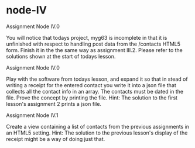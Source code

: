 # node-IV

Assignment Node IV.0

You will notice that todays project, myg63 is incomplete in that it is unfinished 
with respect to handling post data from the /contacts HTML5 form. 
Finish it in the the same way as assignment III.2. 
Please refer to the solutions shown at the start of todays lesson.

Assignment Node IV.0

Play with the software from todays lesson, and expand it so that in stead of 
writing a receipt for the entered contact you write it into a json file that 
collects all the contact info in an array. The contacts must be dated in the file. 
Prove the concept by printing the file. Hint: The solution to the first lesson's assignment 2 prints a json file.

Assignment Node IV.1

Create a view containing a list of contacts from the previous assignments in an HTML5 setting. 
Hint: The solution to the previous lesson's display of the receipt might be a way of doing just that.
